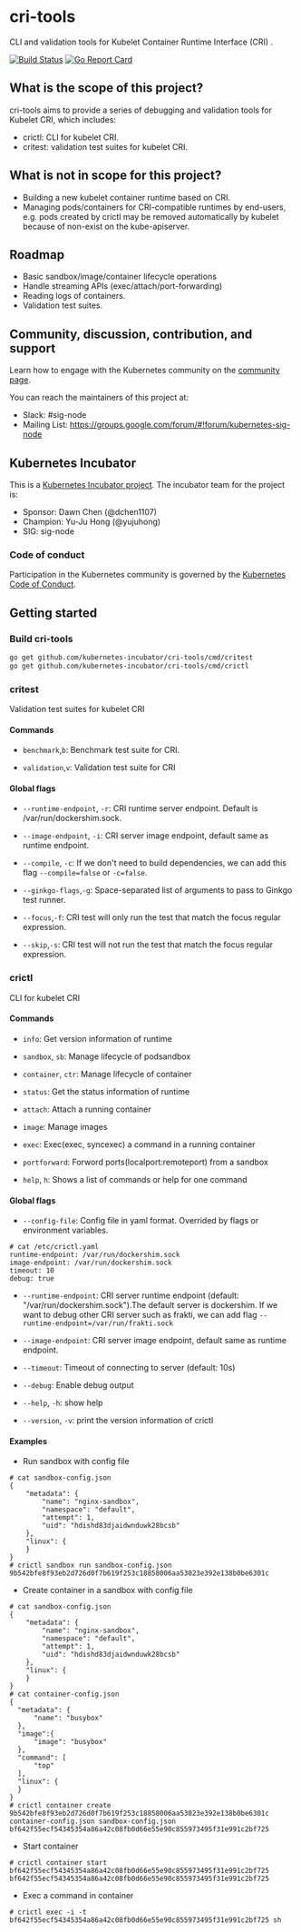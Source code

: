 # cri-tools

CLI and validation tools for Kubelet Container Runtime Interface (CRI) .

[![Build Status](https://travis-ci.org/kubernetes-incubator/cri-tools.svg?branch=master&maxAge=2592000)](https://travis-ci.org/kubernetes-incubator/cri-tools)
[![Go Report Card](https://goreportcard.com/badge/github.com/kubernetes-incubator/cri-tools)](https://goreportcard.com/report/github.com/kubernetes-incubator/cri-tools)

## What is the scope of this project?

cri-tools aims to provide a series of debugging and validation tools for Kubelet CRI, which includes:

- crictl: CLI for kubelet CRI.
- critest: validation test suites for kubelet CRI.

## What is not in scope for this project?

* Building a new kubelet container runtime based on CRI.
* Managing pods/containers for CRI-compatible runtimes by end-users, e.g. pods created by crictl may be removed automatically by kubelet because of non-exist on the kube-apiserver.

## Roadmap

* Basic sandbox/image/container lifecycle operations
* Handle streaming APIs (exec/attach/port-forwarding)
* Reading logs of containers.
* Validation test suites.

## Community, discussion, contribution, and support

Learn how to engage with the Kubernetes community on the [community page](http://kubernetes.io/community/).

You can reach the maintainers of this project at:

- Slack: #sig-node
- Mailing List: <https://groups.google.com/forum/#!forum/kubernetes-sig-node>

## Kubernetes Incubator

This is a [Kubernetes Incubator project](https://github.com/kubernetes/community/blob/master/incubator.md). The incubator team for the project is:

- Sponsor: Dawn Chen (@dchen1107)
- Champion: Yu-Ju Hong (@yujuhong)
- SIG: sig-node

### Code of conduct

Participation in the Kubernetes community is governed by the [Kubernetes Code of Conduct](code-of-conduct.md).

## Getting started

### Build cri-tools

```bash
go get github.com/kubernetes-incubator/cri-tools/cmd/critest
go get github.com/kubernetes-incubator/cri-tools/cmd/crictl
```

### critest

 Validation test suites for kubelet CRI

#### Commands

- `benchmark`,`b`: Benchmark test suite for CRI.

- `validation`,`v`: Validation test suite for CRI

#### Global flags

- `--runtime-endpoint`, `-r`: CRI runtime server endpoint. Default is /var/run/dockershim.sock.

- `--image-endpoint`, `-i`: CRI server image endpoint, default same as runtime endpoint.

- `--compile`, `-c`: If we don't need to build dependencies, we can add this flag `--compile=false` or `-c=false`.

- `--ginkgo-flags`,`-g`: Space-separated list of arguments to pass to Ginkgo test runner.

- `--focus`,`-f`: CRI test will only run the test that match the focus regular expression.

- `--skip`,`-s`: CRI test will not run the test that match the focus regular expression.

### crictl

CLI for kubelet CRI

#### Commands

- `info`: Get version information of runtime

- `sandbox`, `sb`: Manage lifecycle of podsandbox

- `container`, `ctr`: Manage lifecycle of container

- `status`: Get the status information of runtime

- `attach`: Attach a running container

- `image`: Manage images

- `exec`: Exec(exec, syncexec) a command in a running container

- `portforward`: Forword ports(localport:remoteport) from a sandbox

- `help`, `h`: Shows a list of commands or help for one command

#### Global flags

- `--config-file`: Config file in yaml format. Overrided by flags or environment variables.
```
# cat /etc/crictl.yaml
runtime-endpoint: /var/run/dockershim.sock
image-endpoint: /var/run/dockershim.sock
timeout: 10
debug: true
```

- `--runtime-endpoint`: CRI server runtime endpoint (default: "/var/run/dockershim.sock").The default server is dockershim. If we want to debug other CRI server such as frakti, we can add flag `--runtime-endpoint=/var/run/frakti.sock`

- `--image-endpoint`: CRI server image endpoint, default same as runtime endpoint.

- `--timeout`: Timeout of connecting to server (default: 10s)

- `--debug`: Enable debug output

- `--help`, `-h`: show help

- `--version`, `-v`: print the version information of crictl

#### Examples

- Run sandbox with config file

```
# cat sandbox-config.json
{
    "metadata": {
        "name": "nginx-sandbox",
        "namespace": "default",
        "attempt": 1,
        "uid": "hdishd83djaidwnduwk28bcsb"
    },
    "linux": {
    }
}
# crictl sandbox run sandbox-config.json
9b542bfe8f93eb2d726d0f7b619f253c18858006aa53023e392e138b0be6301c
```

- Create container in a sandbox with config file

```
# cat sandbox-config.json
{
    "metadata": {
        "name": "nginx-sandbox",
        "namespace": "default",
        "attempt": 1,
        "uid": "hdishd83djaidwnduwk28bcsb"
    },
    "linux": {
    }
}
# cat container-config.json
{
  "metadata": {
      "name": "busybox"
  },
  "image":{
      "image": "busybox"
  },
  "command": [
      "top"
  ],
  "linux": {
  }
}
# crictl container create 9b542bfe8f93eb2d726d0f7b619f253c18858006aa53023e392e138b0be6301c container-config.json sandbox-config.json
bf642f55ecf54345354a86a42c08fb0d66e55e90c855973495f31e991c2bf725
```

* Start container

```
# crictl container start bf642f55ecf54345354a86a42c08fb0d66e55e90c855973495f31e991c2bf725
bf642f55ecf54345354a86a42c08fb0d66e55e90c855973495f31e991c2bf725
```

* Exec a command in container

```
# crictl exec -i -t bf642f55ecf54345354a86a42c08fb0d66e55e90c855973495f31e991c2bf725 sh
```

